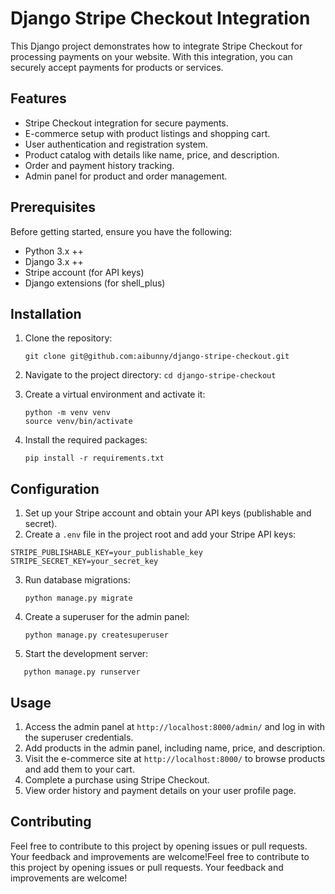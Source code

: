 # Django Stripe Checkout Integration

This Django project demonstrates how to integrate Stripe Checkout for processing payments on your website. With this integration, you can securely accept payments for products or services.

## Features

- Stripe Checkout integration for secure payments.
- E-commerce setup with product listings and shopping cart.
- User authentication and registration system.
- Product catalog with details like name, price, and description.
- Order and payment history tracking.
- Admin panel for product and order management.

## Prerequisites

Before getting started, ensure you have the following:

- Python 3.x ++
- Django 3.x ++
- Stripe account (for API keys)
- Django extensions (for shell_plus)

## Installation

1. Clone the repository:

   ```
   git clone git@github.com:aibunny/django-stripe-checkout.git
   ```


2. Navigate to the project directory:
   ```cd django-stripe-checkout```

3. Create a virtual environment and activate it:
   ```
   python -m venv venv
   source venv/bin/activate
   ```
4. Install the required packages:
   ```
   pip install -r requirements.txt
   ```

## Configuration

1. Set up your Stripe account and obtain your API keys (publishable and secret).
2. Create a `.env` file in the project root and add your Stripe API keys:
  ```
STRIPE_PUBLISHABLE_KEY=your_publishable_key
STRIPE_SECRET_KEY=your_secret_key
```
 
3. Run database migrations:
   ```
   python manage.py migrate
   ```
4. Create a superuser for the admin panel:
   ```
   python manage.py createsuperuser
   ```
5. Start the development server:
```
   python manage.py runserver
```

## Usage

1. Access the admin panel at `http://localhost:8000/admin/` and log in with the superuser credentials.
2. Add products in the admin panel, including name, price, and description.
3. Visit the e-commerce site at `http://localhost:8000/` to browse products and add them to your cart.
4. Complete a purchase using Stripe Checkout.
5. View order history and payment details on your user profile page.

## Contributing

Feel free to contribute to this project by opening issues or pull requests. Your feedback and improvements are welcome!Feel free to contribute to this project by opening issues or pull requests. Your feedback and improvements are welcome!
